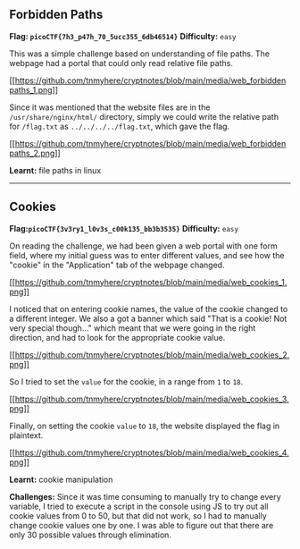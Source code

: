 ## Forbidden Paths

**Flag: `picoCTF{7h3_p47h_70_5ucc355_6db46514}`**
**Difficulty:** `easy`

This was a simple challenge based on understanding of file paths. The webpage had a portal that could only read relative file paths.

[[https://github.com/tnmyhere/cryptnotes/blob/main/media/web_forbiddenpaths_1.png]]

Since it was mentioned that the website files are in the `/usr/share/nginx/html/` directory, simply we could write the relative path for `/flag.txt` as `../../../../flag.txt`, which gave the flag.

[[https://github.com/tnmyhere/cryptnotes/blob/main/media/web_forbiddenpaths_2.png]]

**Learnt:** file paths in linux


---


## Cookies

**Flag:`picoCTF{3v3ry1_l0v3s_c00k135_bb3b3535}`**
**Difficulty:** `easy`

On reading the challenge, we had been given a web portal with one form field, where my initial guess was to enter different values, and see how the "cookie" in the "Application" tab of the webpage changed.

[[https://github.com/tnmyhere/cryptnotes/blob/main/media/web_cookies_1.png]]

I noticed that on entering cookie names, the value of the cookie changed to a different integer. We also a got a banner which said "That is a cookie! Not very special though..." which meant that we were going in the right direction, and had to look for the appropriate cookie value.

[[https://github.com/tnmyhere/cryptnotes/blob/main/media/web_cookies_2.png]]

So I tried to set the `value` for the cookie, in a range from `1` to `18`. 

[[https://github.com/tnmyhere/cryptnotes/blob/main/media/web_cookies_3.png]]

Finally, on setting the cookie `value` to `18`, the website displayed the flag in plaintext.

[[https://github.com/tnmyhere/cryptnotes/blob/main/media/web_cookies_4.png]]

**Learnt:** cookie manipulation

**Challenges:**
Since it was time consuming to manually try to change every variable, I tried to execute a script in the console using JS to try out all cookie values from 0 to 50, but that did not work, so I had to manually change cookie values one by one. I was able to figure out that there are only 30 possible values through elimination.
